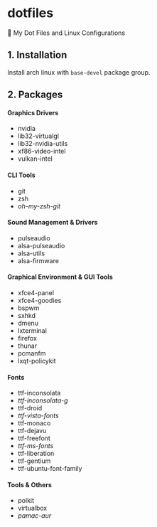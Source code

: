 # dotfiles
:mag_right: My Dot Files and Linux Configurations

## 1. Installation
Install arch linux with ```base-devel``` package group.

## 2. Packages

#### Graphics Drivers
- nvidia
- lib32-virtualgl
- lib32-nvidia-utils
- xf86-video-intel
- vulkan-intel

#### CLI Tools
- git
- zsh
- *oh-my-zsh-git*

#### Sound Management & Drivers
- pulseaudio
- alsa-pulseaudio
- alsa-utils
- alsa-firmware

#### Graphical Environment & GUI Tools
- xfce4-panel
- xfce4-goodies
- bspwm
- sxhkd
- dmenu
- lxterminal
- firefox
- thunar
- pcmanfm
- lxqt-policykit

#### Fonts
- ttf-inconsolata
- *ttf-inconsolata-g*
- ttf-droid
- *ttf-vista-fonts*
- ttf-monaco
- ttf-dejavu
- ttf-freefont
- *ttf-ms-fonts*
- ttf-liberation
- ttf-gentium
- ttf-ubuntu-font-family

#### Tools & Others
- polkit
- virtualbox
- *pamac-aur*
